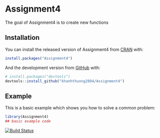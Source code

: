 
<!-- README.md is generated from README.Rmd. Please edit that file -->

# Assignment4

<!-- badges: start -->

<!-- badges: end -->

The goal of Assignment4 is to create new functions

## Installation

You can install the released version of Assignment4 from
[CRAN](https://CRAN.R-project.org) with:

``` r
install.packages("Assignment4")
```

And the development version from [GitHub](https://github.com/) with:

``` r
# install.packages("devtools")
devtools::install_github("khanhthuong2804/Assignment4")
```

## Example

This is a basic example which shows you how to solve a common problem:

``` r
library(Assignment4)
## basic example code
```

[![Build Status](https://travis-ci.org/khanhthuong2804/Assignment4.svg?branch=master)](https://travis-ci.org/khanhthuong2804/Assignment4)
